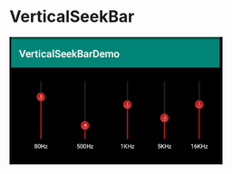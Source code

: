 # VerticalSeekBar

![vertical_seek_bar.png](https://github.com/guixiaoyuan/VerticalSeekBar/blob/master/vertical_seek_bar.png)